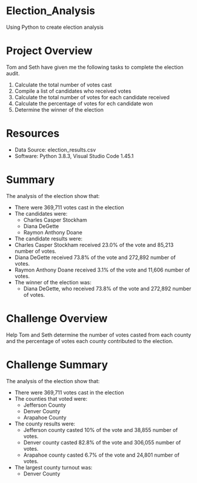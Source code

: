 # Election_Analysis
Using Python to create election analysis
# Project Overview
Tom and Seth have given me the following tasks to complete the election audit.
1. Calculate the total number of votes cast
2. Compile a list of candidates who received votes
3. Calculate the total number of votes for each candidate received
4. Calculate the percentage of votes for ech candidate won
5. Determine the winner of the election

# Resources
- Data Source: election_results.csv
- Software: Python 3.8.3, Visual Studio Code 1.45.1

# Summary
The analysis of the election show that:
- There were 369,711 votes cast in the election
- The candidates were:
  - Charles Casper Stockham
  - Diana DeGette
  - Raymon Anthony Doane
 - The candidate results were:
  - Charles Casper Stockham received 23.0% of the vote and 85,213 number of votes.
  - Diana DeGette received 73.8% of the vote and 272,892 number of votes.
  - Raymon Anthony Doane received 3.1% of the vote and 11,606 number of votes.
- The winner of the election was:
  -  Diana DeGette, who received 73.8% of the vote and 272,892 number of votes.
  
# Challenge Overview
Help Tom and Seth determine the number of votes casted from each county and the percentage of votes each county contributed to the election.
# Challenge Summary
The analysis of the election show that:
- There were 369,711 votes cast in the election
- The counties that voted were:
  - Jefferson County
  - Denver County
  - Arapahoe County
 - The county results were:
    - Jefferson county casted 10% of the vote and 38,855 number of votes.
    - Denver county casted 82.8% of the vote and 306,055 number of votes.
    - Arapahoe county casted 6.7% of the vote and 24,801 number of votes.
 - The largest county turnout was:
    - Denver County

